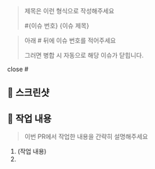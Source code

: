 > 제목은 이런 형식으로 작성해주세요
>
> #{이슈 번호} {이슈 제목}

> 아래 # 뒤에 이슈 번호를 적어주세요
>
> 그러면 병합 시 자동으로 해당 이슈가 닫힙니다.

close #

## 📸 스크린샷

## 📝 작업 내용

> 이번 PR에서 작업한 내용을 간략히 설명해주세요

1. (작업 내용)
2.
